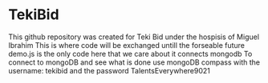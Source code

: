 # TekiBid
This github repository was created for Teki Bid under the hospisis of Miguel Ibrahim
This is where code will be exchanged untill the forseable future
demo.js is the only code here that we care about it connects mongodb 
To connect to mongoDB and see what is done use mongoDB compass with the username: tekibid
and the password TalentsEverywhere9021



